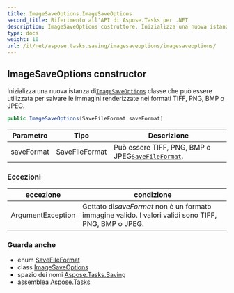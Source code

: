 ```yaml
---
title: ImageSaveOptions.ImageSaveOptions
second_title: Riferimento all'API di Aspose.Tasks per .NET
description: ImageSaveOptions costruttore. Inizializza una nuova istanza diImageSaveOptions classe che può essere utilizzata per salvare le immagini renderizzate nei formati TIFF PNG BMP o JPEG.
type: docs
weight: 10
url: /it/net/aspose.tasks.saving/imagesaveoptions/imagesaveoptions/
---
```

## ImageSaveOptions constructor

Inizializza una nuova istanza di[`ImageSaveOptions`](../) classe che può essere utilizzata per salvare le immagini renderizzate nei formati TIFF, PNG, BMP o JPEG.

```csharp
public ImageSaveOptions(SaveFileFormat saveFormat)
```

| Parametro | Tipo | Descrizione |
| --- | --- | --- |
| saveFormat | SaveFileFormat | Può essere TIFF, PNG, BMP o JPEG[`SaveFileFormat`](../../savefileformat/). |

### Eccezioni

| eccezione | condizione |
| --- | --- |
| ArgumentException | Gettato di*saveFormat* non è un formato immagine valido. I valori validi sono TIFF, PNG, BMP o JPEG. |

### Guarda anche

* enum [SaveFileFormat](../../savefileformat/)
* class [ImageSaveOptions](../)
* spazio dei nomi [Aspose.Tasks.Saving](../../imagesaveoptions/)
* assemblea [Aspose.Tasks](../../../)



